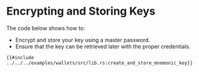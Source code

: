 # Encrypting and Storing Keys

The code below shows how to:

- Encrypt and store your key using a master password.
- Ensure that the key can be retrieved later with the proper credentials.

```rust,ignore
{{#include ../../../examples/wallets/src/lib.rs:create_and_store_mnemonic_key}}
```
